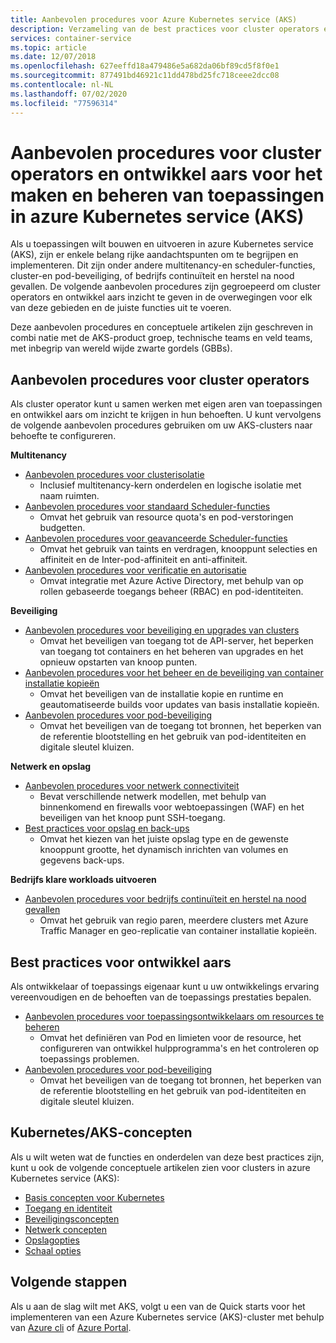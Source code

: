 ```yaml
---
title: Aanbevolen procedures voor Azure Kubernetes service (AKS)
description: Verzameling van de best practices voor cluster operators en ontwikkel aars voor het maken en beheren van toepassingen in azure Kubernetes service (AKS)
services: container-service
ms.topic: article
ms.date: 12/07/2018
ms.openlocfilehash: 627eeffd18a479486e5a682da06bf89cd5f8f0e1
ms.sourcegitcommit: 877491bd46921c11dd478bd25fc718ceee2dcc08
ms.contentlocale: nl-NL
ms.lasthandoff: 07/02/2020
ms.locfileid: "77596314"
---
```

# <a name="cluster-operator-and-developer-best-practices-to-build-and-manage-applications-on-azure-kubernetes-service-aks"></a>Aanbevolen procedures voor cluster operators en ontwikkel aars voor het maken en beheren van toepassingen in azure Kubernetes service (AKS)

Als u toepassingen wilt bouwen en uitvoeren in azure Kubernetes service (AKS), zijn er enkele belang rijke aandachtspunten om te begrijpen en implementeren. Dit zijn onder andere multitenancy-en scheduler-functies, cluster-en pod-beveiliging, of bedrijfs continuïteit en herstel na nood gevallen. De volgende aanbevolen procedures zijn gegroepeerd om cluster operators en ontwikkel aars inzicht te geven in de overwegingen voor elk van deze gebieden en de juiste functies uit te voeren.

Deze aanbevolen procedures en conceptuele artikelen zijn geschreven in combi natie met de AKS-product groep, technische teams en veld teams, met inbegrip van wereld wijde zwarte gordels (GBBs).

## <a name="cluster-operator-best-practices"></a>Aanbevolen procedures voor cluster operators

Als cluster operator kunt u samen werken met eigen aren van toepassingen en ontwikkel aars om inzicht te krijgen in hun behoeften. U kunt vervolgens de volgende aanbevolen procedures gebruiken om uw AKS-clusters naar behoefte te configureren.

**Multitenancy**

* [Aanbevolen procedures voor clusterisolatie](operator-best-practices-cluster-isolation.md)
    * Inclusief multitenancy-kern onderdelen en logische isolatie met naam ruimten.
* [Aanbevolen procedures voor standaard Scheduler-functies](operator-best-practices-scheduler.md)
    * Omvat het gebruik van resource quota's en pod-verstoringen budgetten.
* [Aanbevolen procedures voor geavanceerde Scheduler-functies](operator-best-practices-advanced-scheduler.md)
    * Omvat het gebruik van taints en verdragen, knooppunt selecties en affiniteit en de Inter-pod-affiniteit en anti-affiniteit.
* [Aanbevolen procedures voor verificatie en autorisatie](operator-best-practices-identity.md)
    * Omvat integratie met Azure Active Directory, met behulp van op rollen gebaseerde toegangs beheer (RBAC) en pod-identiteiten.

**Beveiliging**

* [Aanbevolen procedures voor beveiliging en upgrades van clusters](operator-best-practices-cluster-security.md)
    * Omvat het beveiligen van toegang tot de API-server, het beperken van toegang tot containers en het beheren van upgrades en het opnieuw opstarten van knoop punten.
* [Aanbevolen procedures voor het beheer en de beveiliging van container installatie kopieën](operator-best-practices-container-image-management.md)
    * Omvat het beveiligen van de installatie kopie en runtime en geautomatiseerde builds voor updates van basis installatie kopieën.
* [Aanbevolen procedures voor pod-beveiliging](developer-best-practices-pod-security.md)
    * Omvat het beveiligen van de toegang tot bronnen, het beperken van de referentie blootstelling en het gebruik van pod-identiteiten en digitale sleutel kluizen.

**Netwerk en opslag**

* [Aanbevolen procedures voor netwerk connectiviteit](operator-best-practices-network.md)
    * Bevat verschillende netwerk modellen, met behulp van binnenkomend en firewalls voor webtoepassingen (WAF) en het beveiligen van het knoop punt SSH-toegang.
* [Best practices voor opslag en back-ups](operator-best-practices-storage.md)
    * Omvat het kiezen van het juiste opslag type en de gewenste knooppunt grootte, het dynamisch inrichten van volumes en gegevens back-ups.

**Bedrijfs klare workloads uitvoeren**

* [Aanbevolen procedures voor bedrijfs continuïteit en herstel na nood gevallen](operator-best-practices-multi-region.md)
    * Omvat het gebruik van regio paren, meerdere clusters met Azure Traffic Manager en geo-replicatie van container installatie kopieën.

## <a name="developer-best-practices"></a>Best practices voor ontwikkel aars

Als ontwikkelaar of toepassings eigenaar kunt u uw ontwikkelings ervaring vereenvoudigen en de behoeften van de toepassings prestaties bepalen.

* [Aanbevolen procedures voor toepassingsontwikkelaars om resources te beheren](developer-best-practices-resource-management.md)
    * Omvat het definiëren van Pod en limieten voor de resource, het configureren van ontwikkel hulpprogramma's en het controleren op toepassings problemen.
* [Aanbevolen procedures voor pod-beveiliging](developer-best-practices-pod-security.md)
    * Omvat het beveiligen van de toegang tot bronnen, het beperken van de referentie blootstelling en het gebruik van pod-identiteiten en digitale sleutel kluizen.

## <a name="kubernetes--aks-concepts"></a>Kubernetes/AKS-concepten

Als u wilt weten wat de functies en onderdelen van deze best practices zijn, kunt u ook de volgende conceptuele artikelen zien voor clusters in azure Kubernetes service (AKS):

* [Basis concepten voor Kubernetes](concepts-clusters-workloads.md)
* [Toegang en identiteit](concepts-identity.md)
* [Beveiligingsconcepten](concepts-security.md)
* [Netwerk concepten](concepts-network.md)
* [Opslagopties](concepts-storage.md)
* [Schaal opties](concepts-scale.md)

## <a name="next-steps"></a>Volgende stappen

Als u aan de slag wilt met AKS, volgt u een van de Quick starts voor het implementeren van een Azure Kubernetes service (AKS)-cluster met behulp van [Azure cli](kubernetes-walkthrough.md) of [Azure Portal](kubernetes-walkthrough-portal.md).
